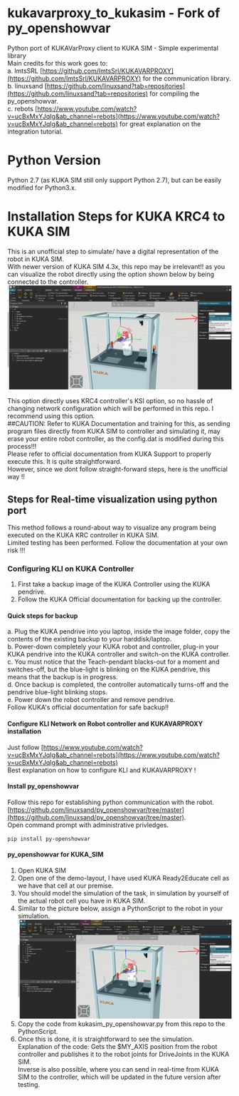# kukavarproxy_to_kukasim - Fork of py_openshowvar
Python port of KUKAVarProxy client to KUKA SIM - Simple experimental library <br>
Main credits for this work goes to: <br>
a. lmtsSRL [https://github.com/ImtsSrl/KUKAVARPROXY](https://github.com/ImtsSrl/KUKAVARPROXY) for the communication library. <br>
b. linuxsand [https://github.com/linuxsand?tab=repositories](https://github.com/linuxsand?tab=repositories) for compiling the py_openshowvar. <br>
c. rebots [https://www.youtube.com/watch?v=ucBxMxYJqIg&ab_channel=rebots](https://www.youtube.com/watch?v=ucBxMxYJqIg&ab_channel=rebots) for great explanation on the integration tutorial. <br>
# Python Version
Python 2.7 (as KUKA SIM still only support Python 2.7), but can be easily modified for Python3.x. <br>

# Installation Steps for KUKA KRC4 to KUKA SIM
This is an unofficial step to simulate/ have a digital representation of the robot in KUKA SIM.<br>
With newer version of KUKA SIM 4.3x, this repo may be irrelevant!! as you can visualize the robot directly using the option shown below by being connected to the controller.<br>
 ![alt text](./kuka_sim_to_controller.png)

This option directly uses KRC4 controller's KSI option, so no hassle of changing network configuration which will be performed in this repo. I recommend using this option. <br>
##CAUTION: Refer to KUKA Documentation and training for this, as sending program files directly from KUKA SIM to controller and simulating it, may erase your entire robot controller, as the config.dat is modified during this process!!!<br>
Please refer to official documentation from KUKA Support to properly execute this. It is quite straightforward. <br>
However, since we dont follow straight-forward steps, here is the unofficial way !!<br>

## Steps for Real-time visualization using python port
This method follows a round-about way to visualize any program being executed on the KUKA KRC controller in KUKA SIM.<br>
Limited testing has been performed. Follow the documentation at your own risk !!!<br>

### Configuring KLI on KUKA Controller
1. First take a backup image of the KUKA Controller using the KUKA pendrive.<br>
2. Follow the KUKA Official documentation for backing up the controller.<br>
#### Quick steps for backup
a. Plug the KUKA pendrive into you laptop, inside the image folder, copy the contents of the existing backup to your harddisk/laptop. <br>
b. Power-down completely your KUKA robot and controller, plug-in your KUKA pendrive into the KUKA controller and switch-on the KUKA controller. <br>
c. You must notice that the Teach-pendant blacks-out for a moment and switches-off, but the blue-light is blinking on the KUKA pendrive, this means that the backup is in progress. <br>
d. Once backup is completed, the controller automatically turns-off and the pendrive blue-light blinking stops. <br>
e. Power down the robot controller and remove pendrive. <br>
Follow KUKA's official documentation for safe backup!! <br>

#### Configure KLI Network on Robot controller and KUKAVARPROXY installation
Just follow [https://www.youtube.com/watch?v=ucBxMxYJqIg&ab_channel=rebots](https://www.youtube.com/watch?v=ucBxMxYJqIg&ab_channel=rebots) <br>
Best explanation on how to configure KLI and KUKAVARPROXY !<br>

#### Install py_openshowvar
Follow this repo for establishing python communication with the robot. <br>
[https://github.com/linuxsand/py_openshowvar/tree/master](https://github.com/linuxsand/py_openshowvar/tree/master). <br>
Open command prompt with administrative privledges. <br>
```
pip install py-openshowvar
```

#### py_openshowvar for KUKA_SIM
1. Open KUKA SIM
2. Open one of the demo-layout, I have used KUKA Ready2Educate cell as we have that cell at our premise. <br>
3. You should model the simulation of the task, in simulation by yourself of the actual robot cell you have in KUKA SIM. <br>
4. Similar to the picture below, assign a PythonScript to the robot in your simulation. <br>
 ![alt text](./kuka_sim_to_controller.png)
5. Copy the code from kukasim_py_openshowvar.py from this repo to the PythonScript. <br>
6. Once this is done, it is straightforward to see the simulation. <br>
Explanation of the code: Gets the $MY_AXIS position from the robot controller and publishes it to the robot joints for DriveJoints in the KUKA SIM. <br>
Inverse is also possible, where you can send in real-time from KUKA SIM to the controller, which will be updated in the future version after testing. <br>













